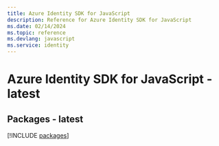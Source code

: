 ```yaml
---
title: Azure Identity SDK for JavaScript
description: Reference for Azure Identity SDK for JavaScript
ms.date: 02/14/2024
ms.topic: reference
ms.devlang: javascript
ms.service: identity
---
```

# Azure Identity SDK for JavaScript - latest
## Packages - latest
[!INCLUDE [packages](identity-index.md)]
